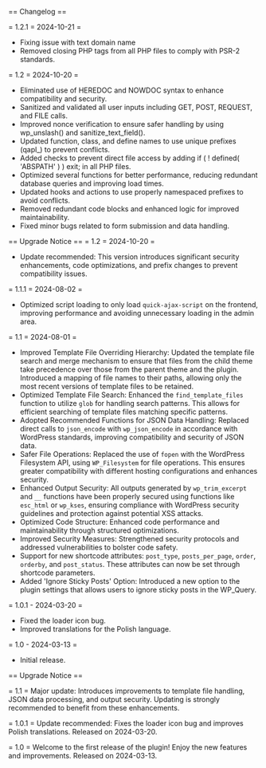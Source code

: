== Changelog ==

= 1.2.1 = 2024-10-21 =

- Fixing issue with text domain name
- Removed closing PHP tags from all PHP files to comply with PSR-2 standards.

= 1.2 = 2024-10-20 =

- Eliminated use of HEREDOC and NOWDOC syntax to enhance compatibility and security.
- Sanitized and validated all user inputs including GET, POST, REQUEST, and FILE calls.
- Improved nonce verification to ensure safer handling by using wp_unslash() and sanitize_text_field().
- Updated function, class, and define names to use unique prefixes (qapl_) to prevent conflicts.
- Added checks to prevent direct file access by adding if ( ! defined( 'ABSPATH' ) ) exit; in all PHP files.
- Optimized several functions for better performance, reducing redundant database queries and improving load times.
- Updated hooks and actions to use properly namespaced prefixes to avoid conflicts.
- Removed redundant code blocks and enhanced logic for improved maintainability.
- Fixed minor bugs related to form submission and data handling.

== Upgrade Notice ==
= 1.2 = 2024-10-20 =
- Update recommended: This version introduces significant security enhancements, code optimizations, and prefix changes to prevent compatibility issues.

= 1.1.1 = 2024-08-02 =
- Optimized script loading to only load `quick-ajax-script` on the frontend, improving performance and avoiding unnecessary loading in the admin area.

= 1.1 = 2024-08-01 =
- Improved Template File Overriding Hierarchy: Updated the template file search and merge mechanism to ensure that files from the child theme take precedence over those from the parent theme and the plugin. Introduced a mapping of file names to their paths, allowing only the most recent versions of template files to be retained.
- Optimized Template File Search: Enhanced the `find_template_files` function to utilize `glob` for handling search patterns. This allows for efficient searching of template files matching specific patterns.
- Adopted Recommended Functions for JSON Data Handling: Replaced direct calls to `json_encode` with `wp_json_encode` in accordance with WordPress standards, improving compatibility and security of JSON data.
- Safer File Operations: Replaced the use of `fopen` with the WordPress Filesystem API, using `WP_Filesystem` for file operations. This ensures greater compatibility with different hosting configurations and enhances security.
- Enhanced Output Security: All outputs generated by `wp_trim_excerpt` and `__` functions have been properly secured using functions like `esc_html` or `wp_kses`, ensuring compliance with WordPress security guidelines and protection against potential XSS attacks.
- Optimized Code Structure: Enhanced code performance and maintainability through structured optimizations.
- Improved Security Measures: Strengthened security protocols and addressed vulnerabilities to bolster code safety.
- Support for new shortcode attributes: `post_type`, `posts_per_page`, `order`, `orderby`, and `post_status`. These attributes can now be set through shortcode parameters.
- Added 'Ignore Sticky Posts' Option: Introduced a new option to the plugin settings that allows users to ignore sticky posts in the WP_Query.



= 1.0.1 - 2024-03-20 =
- Fixed the loader icon bug.
- Improved translations for the Polish language.

= 1.0 - 2024-03-13 =
- Initial release.

== Upgrade Notice ==

= 1.1 =
Major update: Introduces improvements to template file handling, JSON data processing, and output security. Updating is strongly recommended to benefit from these enhancements.

= 1.0.1 =
Update recommended: Fixes the loader icon bug and improves Polish translations. Released on 2024-03-20.

= 1.0 =
Welcome to the first release of the plugin! Enjoy the new features and improvements. Released on 2024-03-13.
